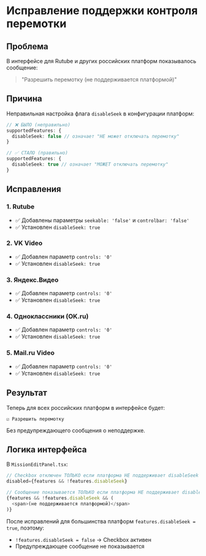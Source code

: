 # Исправление поддержки контроля перемотки

## Проблема

В интерфейсе для Rutube и других российских платформ показывалось сообщение:
> "Разрешить перемотку (не поддерживается платформой)"

## Причина

Неправильная настройка флага `disableSeek` в конфигурации платформ:

```typescript
// ❌ БЫЛО (неправильно)
supportedFeatures: {
  disableSeek: false // означает "НЕ может отключать перемотку"
}

// ✅ СТАЛО (правильно)  
supportedFeatures: {
  disableSeek: true // означает "МОЖЕТ отключать перемотку"
}
```

## Исправления

### 1. Rutube
- ✅ Добавлены параметры `seekable: 'false'` и `controlbar: 'false'`
- ✅ Установлен `disableSeek: true`

### 2. VK Video
- ✅ Добавлен параметр `controls: '0'`
- ✅ Установлен `disableSeek: true`

### 3. Яндекс.Видео
- ✅ Добавлен параметр `controls: '0'`  
- ✅ Установлен `disableSeek: true`

### 4. Одноклассники (OK.ru)
- ✅ Добавлен параметр `controls: '0'`
- ✅ Установлен `disableSeek: true`

### 5. Mail.ru Video
- ✅ Добавлен параметр `controls: '0'`
- ✅ Установлен `disableSeek: true`

## Результат

Теперь для всех российских платформ в интерфейсе будет:
```
☑️ Разрешить перемотку
```

Без предупреждающего сообщения о неподдержке.

## Логика интерфейса

В `MissionEditPanel.tsx`:

```typescript
// Checkbox отключен ТОЛЬКО если платформа НЕ поддерживает disableSeek
disabled={features && !features.disableSeek}

// Сообщение показывается ТОЛЬКО если платформа НЕ поддерживает disableSeek  
{features && !features.disableSeek && (
  <span>(не поддерживается платформой)</span>
)}
```

После исправлений для большинства платформ `features.disableSeek = true`, поэтому:
- `!features.disableSeek = false` → Checkbox активен
- Предупреждающее сообщение не показывается
